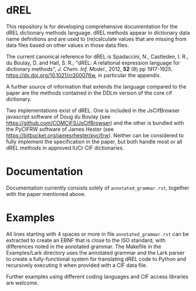 # dREL
This repository is for developing comprehensive documentation for the dREL dictionary methods language.
dREL methods appear in dictionary data name definitions and are used to (re)calculate values that are
missing from data files based on other values in those data files.

The current canonical reference for dREL is Spadaccini, N., Castleden, I. R., du Boulay, D. and Hall, S. R.,
"dREL: A relational expression language for dictionary methods",  _J. Chem. Inf. Model._, 2012, **52** (8)
pp 1917-1925. https://dx.doi.org/10.1021/ci300076w, in particular the appendix.

A further source of information that extends the language compared to the paper are the methods contained in the 
DDLm version of the core cif dictionary.

Two implementations exist of dREL. One is included in the JsCifBrowser javascript software of Doug du Boulay (see 
https://github.com/COMCIFS/JsCifBrowser) and the other is bundled with the PyCIFRW software of James Hester 
(see https://bitbucket.org/jamesrhester/pycifrw). Neither can be considered to fully implement the specification
in the paper, but both handle most or all dREL methods in approved IUCr CIF dictionaries.

# Documentation

Documentation currently consists solely of `annotated_grammar.rst`, together with the paper mentioned above.

# Examples

All lines starting with 4 spaces or more in file `annotated_grammar.rst` can be extracted to create an
EBNF that is close to the ISO standard, with differences noted in the annotated grammar. The Makefile in the
Examples/Lark directory uses the annotated grammar and the Lark parser to create a fully-functional system
for translating dREL code to Python and recursively executing it when provided with a CIF data file.

Further examples using different coding languages and CIF access libraries are welcome.
